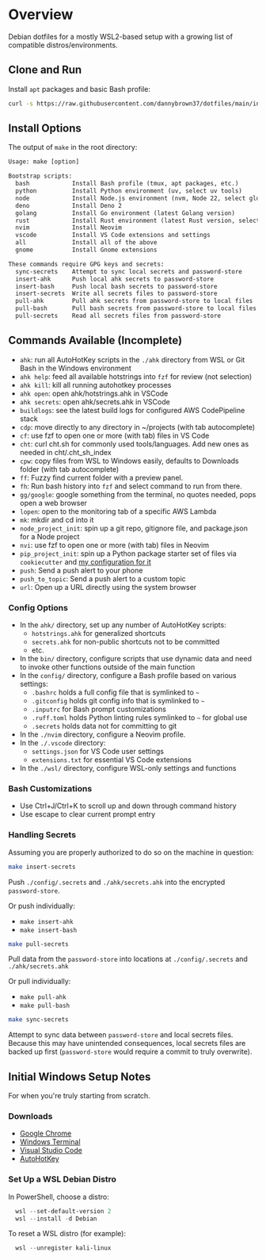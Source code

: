 # Overview

Debian dotfiles for a mostly WSL2-based setup with a growing list of compatible distros/environments.

## Clone and Run

Install `apt` packages and basic Bash profile:

```bash
curl -s https://raw.githubusercontent.com/dannybrown37/dotfiles/main/install/this_repo.sh | bash
```

## Install Options

The output of `make` in the root directory:

```txt
Usage: make [option]

Bootstrap scripts:
  bash            Install Bash profile (tmux, apt packages, etc.)
  python          Install Python environment (uv, select uv tools)
  node            Install Node.js environment (nvm, Node 22, select global packages)
  deno            Install Deno 2
  golang          Install Go environment (latest Golang version)
  rust            Install Rust environment (latest Rust version, select global packages)
  nvim            Install Neovim
  vscode          Install VS Code extensions and settings
  all             Install all of the above
  gnome           Install Gnome extensions

These commands require GPG keys and secrets:
  sync-secrets    Attempt to sync local secrets and password-store
  insert-ahk      Push local ahk secrets to password-store
  insert-bash     Push local bash secrets to password-store
  insert-secrets  Write all secrets files to password-store
  pull-ahk        Pull ahk secrets from password-store to local files
  pull-bash       Pull bash secrets from password-store to local files
  pull-secrets    Read all secrets files from password-store
```

## Commands Available (Incomplete)

- `ahk`: run all AutoHotKey scripts in the `./ahk` directory from WSL or Git Bash in the Windows environment
- `ahk help`: feed all available hotstrings into `fzf` for review (not selection)
- `ahk kill`: kill all running autohotkey processes
- `ahk open`: open ahk/hotstrings.ahk in VSCode
- `ahk secrets`: open ahk/secrets.ahk in VSCode
- `buildlogs`: see the latest build logs for configured AWS CodePipeline stack
- `cdp`: move directly to any directory in ~/projects (with tab autocomplete)
- `cf`: use fzf to open one or more (with tab) files in VS Code
- `cht`: curl cht.sh for commonly used tools/languages. Add new ones as needed in cht/.cht_sh_index
- `cpw`: copy files from WSL to Windows easily, defaults to Downloads folder (with tab autocomplete)
- `ff`: Fuzzy find current folder with a preview panel.
- `fh`: Run bash history into `fzf` and select command to run from there.
- `gg/google`: google something from the terminal, no quotes needed, pops open a web browser
- `lopen`: open to the monitoring tab of a specific AWS Lambda
- `mk`: mkdir and cd into it
- `node_project_init`: spin up a git repo, gitignore file, and package.json for a Node project
- `nvi`: use fzf to open one or more (with tab) files in Neovim
- `pip_project_init`: spin up a Python package starter set of files via `cookiecutter` and [my configuration for it](https://github.com/dannybrown37/pip_package_cookiecutter)
- `push`: Send a push alert to your phone
- `push_to_topic`: Send a push alert to a custom topic
- `url`: Open up a URL directly using the system browser

### Config Options

- In the `ahk/` directory, set up any number of AutoHotKey scripts:
  - `hotstrings.ahk` for generalized shortcuts
  - `secrets.ahk` for non-public shortcuts not to be committed
  - etc.
- In the `bin/` directory, configure scripts that use dynamic data and need to invoke other functions outside of the main function
- In the `config/` directory, configure a Bash profile based on various settings:
  - `.bashrc` holds a full config file that is symlinked to `~`
  - `.gitconfig` holds git config info that is symlinked to `~`
  - `.inputrc` for Bash prompt customizations
  - `.ruff.toml` holds Python linting rules symlinked to `~` for global use
  - `.secrets` holds data not for committing to git
- In the `./nvim` directory, configure a Neovim profile.
- In the `./.vscode` directory:
  - `settings.json` for VS Code user settings
  - `extensions.txt` for essential VS Code extensions
- In the `./wsl/` directory, configure WSL-only settings and functions

### Bash Customizations

- Use Ctrl+J/Ctrl+K to scroll up and down through command history
- Use escape to clear current prompt entry

### Handling Secrets

Assuming you are properly authorized to do so on the machine in question:

```bash
make insert-secrets
```

Push `./config/.secrets` and `./ahk/secrets.ahk` into the encrypted `password-store`.

Or push individually:

- `make insert-ahk`
- `make insert-bash`

```bash
make pull-secrets
```

Pull data from the `password-store` into locations at `./config/.secrets` and `./ahk/secrets.ahk`

Or pull individually:

- `make pull-ahk`
- `make pull-bash`

```bash
make sync-secrets
```

Attempt to sync data between `password-store` and local secrets files. Because this may
have unintended consequences, local secrets files are backed up first (`password-store`
would require a commit to truly overwrite).

## Initial Windows Setup Notes

For when you're truly starting from scratch.

### Downloads

- [Google Chrome](https://www.google.com/search?q=google+chrome+download)
- [Windows Terminal](https://www.google.com/search?q=windows+terminal+download)
- [Visual Studio Code](https://www.google.com/search?q=vs+code+download)
- [AutoHotKey](https://www.autohotkey.com/download/)

### Set Up a WSL Debian Distro

In PowerShell, choose a distro:

```powershell
  wsl --set-default-version 2
  wsl --install -d Debian
```

To reset a WSL distro (for example):

```powershell
  wsl --unregister kali-linux
```
